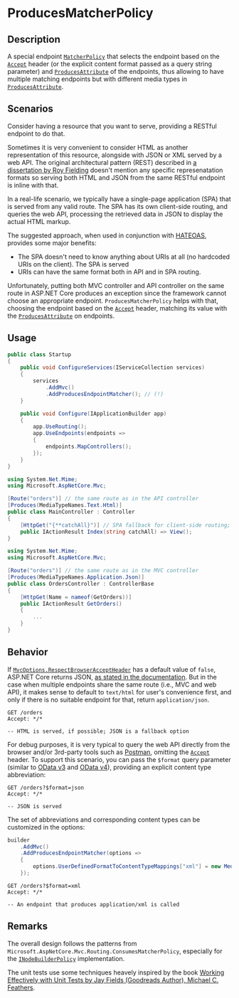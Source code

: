 # ProducesMatcherPolicy

## Description

A special endpoint [`MatcherPolicy`](https://docs.microsoft.com/en-us/dotnet/api/microsoft.aspnetcore.routing.matcherpolicy) that selects the endpoint based on the [`Accept`](https://developer.mozilla.org/en-US/docs/Web/HTTP/Headers/Accept) header (or the explicit content format passed as a query string parameter) and [`ProducesAttribute`](https://docs.microsoft.com/en-us/dotnet/api/microsoft.aspnetcore.mvc.producesattribute) of the endpoints, thus allowing to have multiple matching endpoints but with different media types in [`ProducesAttribute`](https://docs.microsoft.com/en-us/dotnet/api/microsoft.aspnetcore.mvc.producesattribute).

## Scenarios

Consider having a resource that you want to serve, providing a RESTful endpoint to do that.

Sometimes it is very convenient to consider HTML as another representation of this resource, alongside with JSON or XML served by a web API. The original architectural pattern (REST) described in [a dissertation by Roy Fielding](https://www.ics.uci.edu/~fielding/pubs/dissertation/fielding_dissertation.pdf) doesn't mention any specific represenatation formats so serving both HTML and JSON from the same RESTful endpoint is inline with that.

In a real-life scenario, we typically have a single-page application (SPA) that is served from any valid route. The SPA has its own client-side routing, and queries the web API, processing the retrieved data in JSON to display the actual HTML markup.

The suggested approach, when used in conjunction with [HATEOAS](https://en.wikipedia.org/wiki/HATEOAS), provides some major benefits:

- The SPA doesn't need to know anything about URIs at all (no hardcoded URIs on the client). The SPA is served
- URIs can have the same format both in API and in SPA routing.

Unfortunately, putting both MVC controller and API controller on the same route in ASP.NET Core produces an exception since the framework cannot choose an appropriate endpoint. `ProducesMatcherPolicy` helps with that, choosing the endpoint based on the [`Accept`](https://developer.mozilla.org/en-US/docs/Web/HTTP/Headers/Accept) header, matching its value with the [`ProducesAttribute`](https://docs.microsoft.com/en-us/dotnet/api/microsoft.aspnetcore.mvc.producesattribute) on endpoints.

## Usage

```c#
public class Startup
{
    public void ConfigureServices(IServiceCollection services)
    {
        services
            .AddMvc()
            .AddProducesEndpointMatcher(); // (!)
    }

    public void Configure(IApplicationBuilder app)
    {
        app.UseRouting();
        app.UseEndpoints(endpoints =>
        {
            endpoints.MapControllers();
        });
    }
}
```

```c#
using System.Net.Mime;
using Microsoft.AspNetCore.Mvc;

[Route("orders")] // the same route as in the API controller
[Produces(MediaTypeNames.Text.Html)]
public class MainController : Controller
{
    [HttpGet("{**catchAll}")] // SPA fallback for client-side routing; an on-site equivalent of MapSpaFallbackRoute()
    public IActionResult Index(string catchAll) => View();
}
```

```c#
using System.Net.Mime;
using Microsoft.AspNetCore.Mvc;

[Route("orders")] // the same route as in the MVC controller
[Produces(MediaTypeNames.Application.Json)]
public class OrdersController : ControllerBase
{
    [HttpGet(Name = nameof(GetOrders))]
    public IActionResult GetOrders()
    {
        ...
    }
}
```

## Behavior

If [`MvcOptions.RespectBrowserAcceptHeader`](https://docs.microsoft.com/en-us/dotnet/api/microsoft.aspnetcore.mvc.mvcoptions.respectbrowseracceptheader) has a default value of `false`, ASP.NET Core returns JSON, [as stated in the documentation](https://docs.microsoft.com/en-us/aspnet/core/web-api/advanced/formatting#browsers-and-content-negotiation). But in the case when multiple endpoints share the same route (i.e., MVC and web API), it makes sense to default to `text/html` for user's convenience first, and only if there is no suitable endpoint for that, return `application/json`.

```
GET /orders
Accept: */*

-- HTML is served, if possible; JSON is a fallback option
```

For debug purposes, it is very typical to query the web API directly from the browser and/or 3rd-party tools such as [Postman](https://www.postman.com), omitting the [`Accept`](https://developer.mozilla.org/en-US/docs/Web/HTTP/Headers/Accept) header. To support this scenario, you can pass the `$format` query parameter (similar to [OData v3](https://www.odata.org/documentation/odata-version-3-0/url-conventions/#url5.1.8) and [OData v4](https://docs.oasis-open.org/odata/odata-json-format/v4.01/odata-json-format-v4.01.html#sec_RequestingtheJSONFormat)), providing an explicit content type abbreviation:

```
GET /orders?$format=json
Accept: */*

-- JSON is served
```

The set of abbreviations and corresponding content types can be customized in the options:

```c#
builder
    .AddMvc()
    .AddProducesEndpointMatcher(options =>
    {
        options.UserDefinedFormatToContentTypeMappings["xml"] = new MediaType("application/xml");
    });
```

```
GET /orders?$format=xml
Accept: */*

-- An endpoint that produces application/xml is called
```

## Remarks

The overall design follows the patterns from `Microsoft.AspNetCore.Mvc.Routing.ConsumesMatcherPolicy`, especially for the [`INodeBuilderPolicy`](https://docs.microsoft.com/en-us/dotnet/api/microsoft.aspnetcore.routing.matching.inodebuilderpolicy) implementation.

The unit tests use some techniques heavely inspired by the book [Working Effectively with Unit Tests by Jay Fields (Goodreads Author), Michael C. Feathers](https://www.goodreads.com/book/show/22605938-working-effectively-with-unit-tests).
